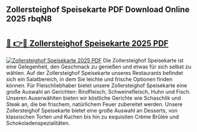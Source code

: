 ## Zollersteighof Speisekarte PDF Download Online 2025 rbqN8

# <h2><a href="http://gca09jc.nevu.top/?p=Zollersteighof+Speisekarte">🔗 👉🔴 Zollersteighof Speisekarte 2025 PDF</a></h2>

[![Zollersteighof Speisekarte 2025 PDF](https://i.imgur.com/dBaPXMq.png)](http://gca09jc.nevu.top/?p=Zollersteighof+Speisekarte)
Die Zollersteighof Speisekarte ist eine Gelegenheit, den Geschmack zu genießen und etwas für sich selbst zu wählen. Auf der Zollersteighof Speisekarte unseres Restaurants befindet sich ein Salatbereich, in dem Sie leichte und frische Optionen finden können. Für Fleischliebhaber bietet unsere Zollersteighof Speisekarte eine große Auswahl an Gerichten: Rindfleisch, Schweinefleisch, Huhn und Fisch. Unseren Auserwählten bieten wir köstliche Gerichte wie Schaschlik und Steak an, die bei frischem, natürlichem Feuer zubereitet werden. Unsere Zollersteighof Speisekarte bietet eine große Auswahl an Desserts, von klassischen Torten und Kuchen bis hin zu exquisiten Crème Brûlée und Schokoladenspezialitäten.
